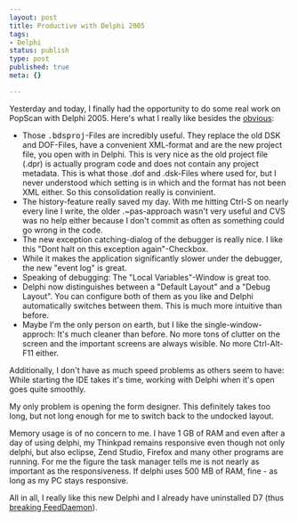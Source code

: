 ```yaml
---
layout: post
title: Productive with Delphi 2005
tags:
- Delphi
status: publish
type: post
published: true
meta: {}

---
```

<p>Yesterday and today, I finally had the opportunity to do some real work on PopScan with Delphi 2005. Here's what I really like besides the <a href="http://www.gnegg.ch/archives/204-Delphi-2005.html">obvious</a>:</p>
<ul>
 <li>Those <tt>.bdsproj</tt>-Files are incredibly useful. They replace the old DSK and DOF-Files, have a convenient XML-format and are the new project file, you open with in Delphi. This is very nice as the old project file (.dpr) is actually program code and does not contain any project metadata. This is what those .dof and .dsk-Files where used for, but I never understood which setting is in which and the format has not been XML either. So this consolidation really is convinient.</li>
 <li>The history-feature really saved my day. With me hitting Ctrl-S on nearly every line I write, the older .~pas-approach wasn't very useful and CVS was no help either because I don't commit as often as something could go wrong in the code. </li>
 <li>The new exception catching-dialog of the debugger is really nice. I like this "Dont halt on this exception again"-Checkbox.</li>
 <li>While it makes the application significantly slower under the debugger, the new "event log" is great.</li>
 <li>Speaking of debugging: The "Local Variables"-Window is great too.</li>
 <li>Delphi now distinguishes between a "Default Layout" and a "Debug Layout". You can configure both of them as you like and Delphi automatically switches between them. This is much more intuitive than before.</li>
 <li>Maybe I'm the only person on earth, but I like the single-window-approch: It's much cleaner than before. No more tons of clutter on the screen and the important screens are always wisible. No more Ctrl-Alt-F11 either.</li>
</ul>
<p>Additionally, I don't have as much speed problems as others seem to have: While starting the IDE takes it's time, working with Delphi when it's open goes quite smoothly.</p>
<p>My only problem is opening the form designer. This definitely takes too long, but not long enough for me to switch back to the undocked layout.</p>
<p>Memory usage is of no concern to me. I have 1 GB of RAM and even after a day of using delphi, my Thinkpad remains responsive even though not only delphi, but also eclipse, Zend Studio, Firefox and many other programs are running. For me the figure the task manager tells me is not nearly as important as the responsiveness. If delphi uses 500 MB of RAM, fine - as long as my PC stays responsive.</p>
<p>All in all, I really like this new Delphi and I already have uninstalled D7 (thus <a href="http://www.bradsoft.com/forums/shwmessage.aspx?ForumID=1&MessageID=7482">breaking FeedDaemon</a>).</p>
